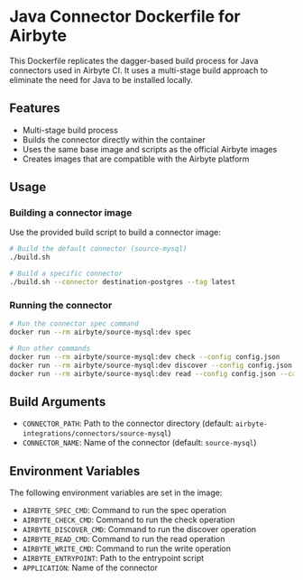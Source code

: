 # Java Connector Dockerfile for Airbyte

This Dockerfile replicates the dagger-based build process for Java connectors used in Airbyte CI. It uses a multi-stage build approach to eliminate the need for Java to be installed locally.

## Features

- Multi-stage build process
- Builds the connector directly within the container
- Uses the same base image and scripts as the official Airbyte images
- Creates images that are compatible with the Airbyte platform

## Usage

### Building a connector image

Use the provided build script to build a connector image:

```bash
# Build the default connector (source-mysql)
./build.sh

# Build a specific connector
./build.sh --connector destination-postgres --tag latest
```

### Running the connector

```bash
# Run the connector spec command
docker run --rm airbyte/source-mysql:dev spec

# Run other commands
docker run --rm airbyte/source-mysql:dev check --config config.json
docker run --rm airbyte/source-mysql:dev discover --config config.json
docker run --rm airbyte/source-mysql:dev read --config config.json --catalog catalog.json
```

## Build Arguments

- `CONNECTOR_PATH`: Path to the connector directory (default: `airbyte-integrations/connectors/source-mysql`)
- `CONNECTOR_NAME`: Name of the connector (default: `source-mysql`)

## Environment Variables

The following environment variables are set in the image:

- `AIRBYTE_SPEC_CMD`: Command to run the spec operation
- `AIRBYTE_CHECK_CMD`: Command to run the check operation
- `AIRBYTE_DISCOVER_CMD`: Command to run the discover operation
- `AIRBYTE_READ_CMD`: Command to run the read operation
- `AIRBYTE_WRITE_CMD`: Command to run the write operation
- `AIRBYTE_ENTRYPOINT`: Path to the entrypoint script
- `APPLICATION`: Name of the connector
